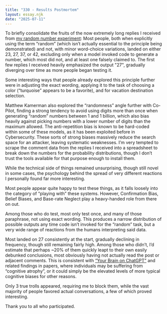 ```yaml
---
title: "330 - Results Postmortem"
layout: essay.njk
date: "2025-07-11"
---
```


To briefly consolidate the fruits of the now extremely long replies I received from [my random number experiment](https://kyrtinatreides.com/essays/331_Trial_by_Randomness/): Most people, both when explicitly using the term “random” (which isn’t actually essential to the principle being demonstrated) and not, with minor word-choice variations, landed on either 23, 27, 37, or 42, excluding only when a model invoked code to generate a number, which most did not, and at least one falsely claimed to. The first few replies I received heavily emphasized the output "27", gradually diverging over time as more people began testing it.

Some interesting ways that people already explored this principle further were in adjusting the exact wording, applying it to the task of choosing a color (“turquoise” appears to be a favorite), and for vacation destination selection.

Matthew Kamerman also explored the “randomness” angle further with Co-Pilot, finding a strong tendency to avoid using digits more than once when generating “random” numbers between 1 and 1 billion, which also bias heavily against picking numbers with a lower number of digits than the maximum allowed. The anti-repetition bias is known to be hard-coded within some of these models, as it has been exploited before in Cybersecurity. These sorts of strong biases massively reduce the search space for an attacker, leaving systematic weaknesses.
I’m very tempted to scrape the comment data from the replies I received into a spreadsheet to break down the numbers for the probability distributions, though I don’t trust the tools available for that purpose enough to install them.

While the technical side of things remained unsurprising, though still novel in some cases, the psychology behind the spread of very different reactions I personally found far more interesting.

Most people appear quite happy to test these things, as it falls loosely into the category of “playing with” these systems. However, Confirmation Bias, Belief Biases, and Base-rate Neglect play a heavy-handed role from there on out.

Among those who do test, most only test once, and many of those paraphrase, not using exact wording. This produces a narrow distribution of possible outputs any time code isn’t invoked for the “random” task, but a very wide range of reactions from the humans interpreting said data.

Most landed on 27 consistently at the start, gradually declining in frequency, though still remaining fairly high. Among those who didn’t, I’d estimate that perhaps ~20% of them quickly leapt to their own easily debunked conclusions, most obviously having not actually read the post or adjacent comments. This is consistent with [“Your Brain on ChatGPT”](https://arxiv.org/abs/2506.08872) and related findings in papers, where individuals may be suffering from “cognitive atrophy”, or it could simply be the elevated levels of more typical cognitive biases for other reasons. 

Only 3 true trolls appeared, requiring me to block them, while the vast majority of people favored actual conversations, a few of which proved interesting. 

Thank you to all who participated.